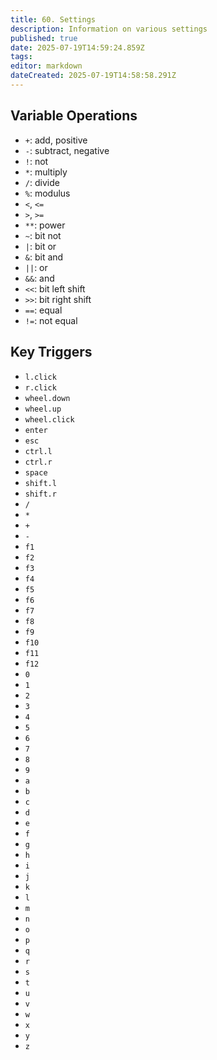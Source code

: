 ```yaml
---
title: 60. Settings
description: Information on various settings
published: true
date: 2025-07-19T14:59:24.859Z
tags: 
editor: markdown
dateCreated: 2025-07-19T14:58:58.291Z
---
```


## Variable Operations

- `+`: add, positive
- `-`: subtract, negative
- `!`: not
- `*`: multiply
- `/`: divide
- `%`: modulus
- `<`, `<=`
- `>`, `>=`
- `**`: power
- `~`: bit not
- `|`: bit or
- `&`: bit and
- `||`: or
- `&&`: and
- `<<`: bit left shift
- `>>`: bit right shift
- `==`: equal
- `!=`: not equal

## Key Triggers

- `l.click`
- `r.click`
- `wheel.down`
- `wheel.up`
- `wheel.click`
- `enter`
- `esc`
- `ctrl.l`
- `ctrl.r`
- `space`
- `shift.l`
- `shift.r`
- `/`
- `*`
- `+`
- `-`
- `f1`
- `f2`
- `f3`
- `f4`
- `f5`
- `f6`
- `f7`
- `f8`
- `f9`
- `f10`
- `f11`
- `f12`
- `0`
- `1`
- `2`
- `3`
- `4`
- `5`
- `6`
- `7`
- `8`
- `9`
- `a`
- `b`
- `c`
- `d`
- `e`
- `f`
- `g`
- `h`
- `i`
- `j`
- `k`
- `l`
- `m`
- `n`
- `o`
- `p`
- `q`
- `r`
- `s`
- `t`
- `u`
- `v`
- `w`
- `x`
- `y`
- `z`
